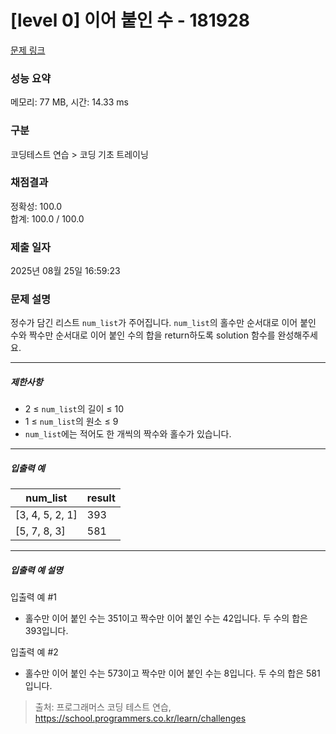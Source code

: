 # [level 0] 이어 붙인 수 - 181928 

[문제 링크](https://school.programmers.co.kr/learn/courses/30/lessons/181928) 

### 성능 요약

메모리: 77 MB, 시간: 14.33 ms

### 구분

코딩테스트 연습 > 코딩 기초 트레이닝

### 채점결과

정확성: 100.0<br/>합계: 100.0 / 100.0

### 제출 일자

2025년 08월 25일 16:59:23

### 문제 설명

<p>정수가 담긴 리스트 <code>num_list</code>가 주어집니다. <code>num_list</code>의 홀수만 순서대로 이어 붙인 수와 짝수만 순서대로 이어 붙인 수의 합을 return하도록 solution 함수를 완성해주세요.</p>

<hr>

<h5>제한사항</h5>

<ul>
<li>2 ≤ <code>num_list</code>의 길이 ≤ 10</li>
<li>1 ≤ <code>num_list</code>의 원소 ≤ 9</li>
<li><code>num_list</code>에는 적어도 한 개씩의 짝수와 홀수가 있습니다.</li>
</ul>

<hr>

<h5>입출력 예</h5>
<table class="table">
        <thead><tr>
<th>num_list</th>
<th>result</th>
</tr>
</thead>
        <tbody><tr>
<td>[3, 4, 5, 2, 1]</td>
<td>393</td>
</tr>
<tr>
<td>[5, 7, 8, 3]</td>
<td>581</td>
</tr>
</tbody>
      </table>
<hr>

<h5>입출력 예 설명</h5>

<p>입출력 예 #1</p>

<ul>
<li>홀수만 이어 붙인 수는 351이고 짝수만 이어 붙인 수는 42입니다. 두 수의 합은 393입니다.</li>
</ul>

<p>입출력 예 #2</p>

<ul>
<li>홀수만 이어 붙인 수는 573이고 짝수만 이어 붙인 수는 8입니다. 두 수의 합은 581입니다.</li>
</ul>


> 출처: 프로그래머스 코딩 테스트 연습, https://school.programmers.co.kr/learn/challenges
